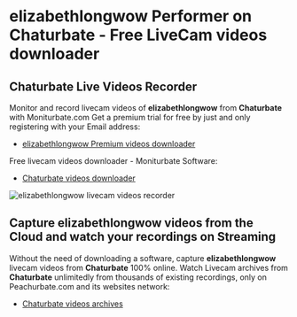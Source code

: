 # elizabethlongwow Performer on Chaturbate - Free LiveCam videos downloader

## Chaturbate Live Videos Recorder

Monitor and record livecam videos of **elizabethlongwow** from **Chaturbate** with Moniturbate.com
Get a premium trial for free by just and only registering with your Email address:
* [elizabethlongwow Premium videos downloader](https://moniturbate.com/request-demo-licence-key.html)

Free livecam videos downloader - Moniturbate Software:
* [Chaturbate videos downloader](https://moniturbate.com/moniturbate-download-software.html)

![elizabethlongwow livecam videos recorder](https://peachurnet.com/templates/moniturbate-software.png)


## Capture elizabethlongwow videos from the Cloud and watch your recordings on Streaming

Without the need of downloading a software, capture **elizabethlongwow** livecam videos from **Chaturbate** 100% online.
Watch Livecam archives from **Chaturbate** unlimitedly from thousands of existing recordings, only on Peachurbate.com and its websites network:
* [Chaturbate videos archives](https://peachurnet.com/)